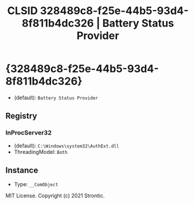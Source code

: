 ﻿---
title: "CLSID 328489c8-f25e-44b5-93d4-8f811b4dc326 | Battery Status Provider"
excerpt: What is COM-Object CLSID 328489c8-f25e-44b5-93d4-8f811b4dc326?
---

# {328489c8-f25e-44b5-93d4-8f811b4dc326}

* (default): `Battery Status Provider`

## Registry


### InProcServer32

* (default): `C:\Windows\system32\AuthExt.dll`
* ThreadingModel: `Both`

## Instance

* Type: `__ComObject`

MIT License. Copyright (c) 2021 Strontic.


